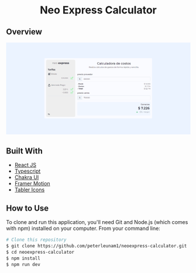 # <p align="center">Neo Express Calculator</p>


## Overview

![overviwe](/src/assets/overview.png)

## Built With

- [React JS](https://reactjs.org/)
- [Typescript](https://www.typescriptlang.org/)
- [Chakra UI](https://chakra-ui.com/)
- [Framer Motion](https://www.framer.com/motion/)
- [Tabler Icons](https://tablericons.com/)

## How to Use

To clone and run this application, you'll need Git and Node.js (which comes with npm) installed on your computer. From your command line:
   
   ```bash
   # Clone this repository
   $ git clone https://github.com/peterleunam1/neoexpress-calculator.git
   $ cd neoexpress-calculator
   $ npm install 
   $ npm run dev 
   ```
